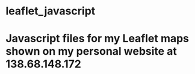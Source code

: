 # leaflet_javascript
# Javascript files for my Leaflet maps shown on my personal website at 138.68.148.172